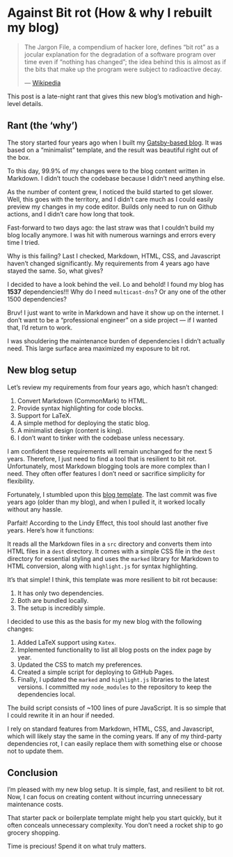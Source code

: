 # Against Bit rot (How & why I rebuilt my blog)

> The Jargon File, a compendium of hacker lore, defines “bit rot” as a jocular explanation for the degradation of a software program over time even if “nothing has changed”; the idea behind this is almost as if the bits that make up the program were subject to radioactive decay.
>
> — [Wikipedia](https://en.wikipedia.org/wiki/Software_rot)

This post is a late-night rant that gives this new blog’s motivation and high-level details.

## Rant (the ‘why’)
The story started four years ago when I built my [Gatsby-based blog](https://elvischidera.com). It was based on a “minimalist” template, and the result was beautiful right out of the box.

To this day, 99.9% of my changes were to the blog content written in Markdown. I didn’t touch the codebase because I didn’t need anything else.

As the number of content grew, I noticed the build started to get slower. Well, this goes with the territory, and I didn’t care much as I could easily preview my changes in my code editor. Builds only need to run on Github actions, and I didn’t care how long that took.

Fast-forward to two days ago: the last straw was that I couldn’t build my blog locally anymore. I was hit with numerous warnings and errors every time I tried.

Why is this failing? Last I checked, Markdown, HTML, CSS, and Javascript haven’t changed significantly. My requirements from 4 years ago have stayed the same. So, what gives?

I decided to have a look behind the veil. Lo and behold! I found my blog has **1537** dependencies!!! Why do I need `multicast-dns`? Or any one of the other 1500 dependencies?

Bruv! I just want to write in Markdown and have it show up on the internet. I don’t want to be a “professional engineer” on a side project — if I wanted that, I’d return to work.

I was shouldering the maintenance burden of dependencies I didn’t actually need. This large surface area maximized my exposure to bit rot.

## New blog setup
Let’s review my requirements from four years ago, which hasn’t changed:
1. Convert Markdown (CommonMark) to HTML.
2. Provide syntax highlighting for code blocks.
3. Support for LaTeX.
4. A simple method for deploying the static blog.
5. A minimalist design (content is king).
6. I don’t want to tinker with the codebase unless necessary.

I am confident these requirements will remain unchanged for the next 5 years. Therefore, I just need to find a tool that is resilient to bit rot. Unfortunately, most Markdown blogging tools are more complex than I need. They often offer features I don’t need or sacrifice simplicity for flexibility.

Fortunately, I stumbled upon this [blog template](https://github.com/gordonnl/markdown-blog-template). The last commit was five years ago (older than my blog), and when I pulled it, it worked locally without any hassle.

Parfait! According to the Lindy Effect, this tool should last another five years. Here’s how it functions:

It reads all the Markdown files in a `src` directory and converts them into HTML files in a `dest` directory. It comes with a simple CSS file in the `dest` directory for essential styling and uses the `marked` library for Markdown to HTML conversion, along with `highlight.js` for syntax highlighting.

It’s that simple! I think, this template was more resilient to bit rot because:
1. It has only two dependencies.
2. Both are bundled locally.
3. The setup is incredibly simple.

I decided to use this as the basis for my new blog with the following changes:
1. Added LaTeX support using `Katex`.
2. Implemented functionality to list all blog posts on the index page by year.
3. Updated the CSS to match my preferences.
4. Created a simple script for deploying to GitHub Pages.
5. Finally, I updated the `marked` and `highlight.js` libraries to the latest versions. I committed my `node_modules` to the repository to keep the dependencies local.

The build script consists of ~100 lines of pure JavaScript. It is so simple that I could rewrite it in an hour if needed.

I rely on standard features from Markdown, HTML, CSS, and Javascript, which will likely stay the same in the coming years. If any of my third-party dependencies rot, I can easily replace them with something else or choose not to update them.

## Conclusion
I’m pleased with my new blog setup. It is simple, fast, and resilient to bit rot. Now, I can focus on creating content without incurring unnecessary maintenance costs.

That starter pack or boilerplate template might help you start quickly, but it often conceals unnecessary complexity. You don’t need a rocket ship to go grocery shopping.

Time is precious! Spend it on what truly matters.